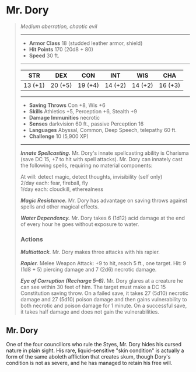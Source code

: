 # Mr. Dory
>*Medium aberration, chaotic evil*
>___
>- **Armor Class** 18 (studded leather armor, shield)
>- **Hit Points** 170 (20d8 + 80)
>- **Speed** 30 ft.
>___
>|STR|DEX|CON|INT|WIS|CHA|
>|:---:|:---:|:---:|:---:|:---:|:---:|
>|13 (+1)|20 (+5)|19 (+4)|14 (+2)|14 (+2)|16 (+3)|
>___
>- **Saving Throws** Con +8, Wis +6
>- **Skills** Athletics +5, Perception +6, Stealth +9
>- **Damage Immunities** necrotic
>- **Senses** darkvision 60 ft., passive Perception 16
>- **Languages** Abyssal, Common, Deep Speech, telepathy 60 ft.
>- **Challenge** 10 (5,900 XP)
>___
>***Innate Spellcasting.*** Mr. Dory's innate spellcasting ability is Charisma (save DC 15, +7 to hit with spell attacks). Mr. Dory can innately cast the following spells, requiring no material components:  
>
>At will: detect magic, detect thoughts, invisibility (self only)  
>2/day each: fear, fireball, fly  
>1/day each: cloudkill, etherealness  
>
>
>***Magic Resistance.*** Mr. Dory has advantage on saving throws against spells and other magical effects.  
>
>***Water Dependency.*** Mr. Dory takes 6 (1d12) acid damage at the end of every hour he goes without exposure to water.  
>
>### Actions
>***Multiattack.*** Mr. Dory makes three attacks with his rapier.  
>
>***Rapier.*** Melee Weapon Attack: +9 to hit, reach 5 ft., one target. Hit: 9 (1d8 + 5) piercing damage and 7 (2d6) necrotic damage.  
>
>***Eye of Corruption (Recharge 5–6).*** Mr. Dory glares at a creature he can see within 30 feet of him. The target must make a DC 15 Constitution saving throw. On a failed save, it takes 27 (5d10) necrotic damage and 27 (5d10) poison damage and then gains vulnerability to both necrotic and poison damage for 1 minute. On a successful save, it takes half damage and does not gain the vulnerabilities.
## Mr. Dory
One of the four councillors who rule the Styes, Mr. Dory hides his cursed nature in plain sight. His rare, liquid-sensitive "skin condition" is actually a form of the same aboleth affliction that creates skum, though Dory's condition is not as severe, and he has managed to retain his free will.
